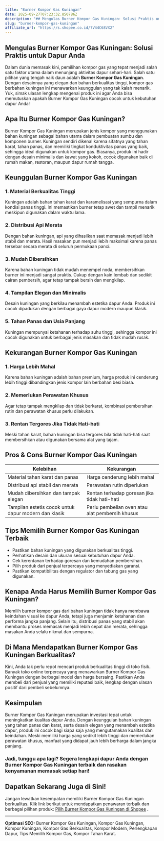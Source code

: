 ```yaml
---
title: "Burner Kompor Gas Kuningan"
date: 2025-09-27T07:23:32.850786Z
description: "## Mengulas Burner Kompor Gas Kuningan: Solusi Praktis untuk Dapur Anda..."
slug: "burner-kompor-gas-kuningan"
affiliate_url: "https://s.shopee.co.id/7V44C68VX2"
---
```

## Mengulas Burner Kompor Gas Kuningan: Solusi Praktis untuk Dapur Anda

Dalam dunia memasak kini, pemilihan kompor gas yang tepat menjadi salah satu faktor utama dalam menunjang aktivitas dapur sehari-hari. Salah satu pilihan yang tengah naik daun adalah **Burner Kompor Gas Kuningan**. Dengan desainnya yang elegan dan bahan berkualitas tinggi, kompor gas berbahan kuningan ini menawarkan keunggulan yang tak kalah menarik. Yuk, simak ulasan lengkap mengenai produk ini agar Anda bisa memutuskan apakah Burner Kompor Gas Kuningan cocok untuk kebutuhan dapur Anda!

## Apa Itu Burner Kompor Gas Kuningan?

Burner Kompor Gas Kuningan merupakan jenis kompor yang menggunakan bahan kuningan sebagai bahan utama dalam pembuatan sumbu dan komponen burner. Kuningan sendiri dikenal karena sifatnya yang tahan karat, tahan panas, dan memiliki tingkat konduktivitas panas yang baik, sehingga ideal digunakan untuk kompor gas. Biasanya, produk ini hadir dengan desain minimalis dan kawat yang kokoh, cocok digunakan baik di rumah makan, restoran, maupun dapur rumah tangga.

## Keunggulan Burner Kompor Gas Kuningan

### 1. Material Berkualitas Tinggi  
Kuningan adalah bahan tahan karat dan karamelisasi yang sempurna dalam kondisi panas tinggi. Ini memastikan burner tetap awet dan tampil menarik meskipun digunakan dalam waktu lama.

### 2. Distribusi Api Merata  
Dengan bahan kuningan, api yang dihasilkan saat memasak menjadi lebih stabil dan merata. Hasil masakan pun menjadi lebih maksimal karena panas tersebar secara merata di seluruh permukaan panci.

### 3. Mudah Dibersihkan  
Karena bahan kuningan tidak mudah menempel noda, membersihkan burner ini menjadi sangat praktis. Cukup dengan kain lembab dan sedikit cairan pembersih, agar tetap tampak bersih dan mengkilap.

### 4. Tampilan Elegan dan Minimalis  
Desain kuningan yang berkilau menambah estetika dapur Anda. Produk ini cocok dipadukan dengan berbagai gaya dapur modern maupun klasik.

### 5. Tahan Panas dan Usia Panjang  
Kuningan mempunyai ketahanan terhadap suhu tinggi, sehingga kompor ini cocok digunakan untuk berbagai jenis masakan dan tidak mudah rusak.

## Kekurangan Burner Kompor Gas Kuningan

### 1. Harga Lebih Mahal  
Karena bahan kuningan adalah bahan premium, harga produk ini cenderung lebih tinggi dibandingkan jenis kompor lain berbahan besi biasa.

### 2. Memerlukan Perawatan Khusus  
Agar tetap tampak mengkilap dan tidak berkarat, kombinasi pembersihan rutin dan perawatan khusus perlu dilakukan.

### 3. Rentan Tergores Jika Tidak Hati-hati  
Meski tahan karat, bahan kuningan bisa tergores bila tidak hati-hati saat membersihkan atau digunakan bersama alat yang tajam.

## Pros & Cons Burner Kompor Gas Kuningan

| Kelebihan                                                      | Kekurangan                                                 |
|---------------------------------------------------------------|------------------------------------------------------------|
| Material tahan karat dan panas                                | Harga cenderung lebih mahal                              |
| Distribusi api stabil dan merata                              | Perawatan rutin diperlukan                                |
| Mudah dibersihkan dan tampak elegan                           | Rentan terhadap goresan jika tidak hati-hati             |
| Tampilan estetis cocok untuk dapur modern dan klasik         | Perlu pembelian oven atau alat pembersih khusus     |

## Tips Memilih Burner Kompor Gas Kuningan Terbaik

- Pastikan bahan kuningan yang digunakan berkualitas tinggi.  
- Perhatikan desain dan ukuran sesuai kebutuhan dapur Anda.  
- Cek kerentanan terhadap goresan dan kemudahan pembersihan.  
- Pilih produk dari penjual terpercaya yang menyediakan garansi.  
- Pastikan kompatibilitas dengan regulator dan tabung gas yang digunakan.

## Kenapa Anda Harus Memilih Burner Kompor Gas Kuningan?

Memilih burner kompor gas dari bahan kuningan tidak hanya membawa keindahan visual ke dapur Anda, tetapi juga menjamin ketahanan dan performa jangka panjang. Selain itu, distribusi panas yang stabil akan membantu proses memasak menjadi lebih cepat dan merata, sehingga masakan Anda selalu nikmat dan sempurna.

## Di Mana Mendapatkan Burner Kompor Gas Kuningan Berkualitas?

Kini, Anda tak perlu repot mencari produk berkualitas tinggi di toko fisik. Banyak toko online terpercaya yang menawarkan Burner Kompor Gas Kuningan dengan berbagai model dan harga bersaing. Pastikan Anda membeli dari penjual yang memiliki reputasi baik, lengkap dengan ulasan positif dari pembeli sebelumnya.

## Kesimpulan

Burner Kompor Gas Kuningan merupakan investasi tepat untuk meningkatkan kualitas dapur Anda. Dengan keunggulan bahan kuningan yang tahan panas dan karat, serta desain elegan yang menambah estetika dapur, produk ini cocok bagi siapa saja yang mengutamakan kualitas dan keindahan. Meski memiliki harga yang sedikit lebih tinggi dan memerlukan perawatan khusus, manfaat yang didapat jauh lebih berharga dalam jangka panjang.

### Jadi, tunggu apa lagi? Segera lengkapi dapur Anda dengan Burner Kompor Gas Kuningan terbaik dan rasakan kenyamanan memasak setiap hari!

## Dapatkan Sekarang Juga di Sini!

 Jangan lewatkan kesempatan memiliki Burner Kompor Gas Kuningan berkualitas. Klik link berikut untuk mendapatkan penawaran terbaik dan berbagai pilihan produk: [Pilih Burner Kompor Gas Kuningan di Shopee](https://s.shopee.co.id/7V44C68VX2) .

---

**Optimasi SEO:** Burner Kompor Gas Kuningan, Kompor Gas Kuningan, Kompor Kuningan, Kompor Gas Berkualitas, Kompor Modern, Perlengkapan Dapur, Tips Memilih Kompor Gas, Kompor Tahan Karat.